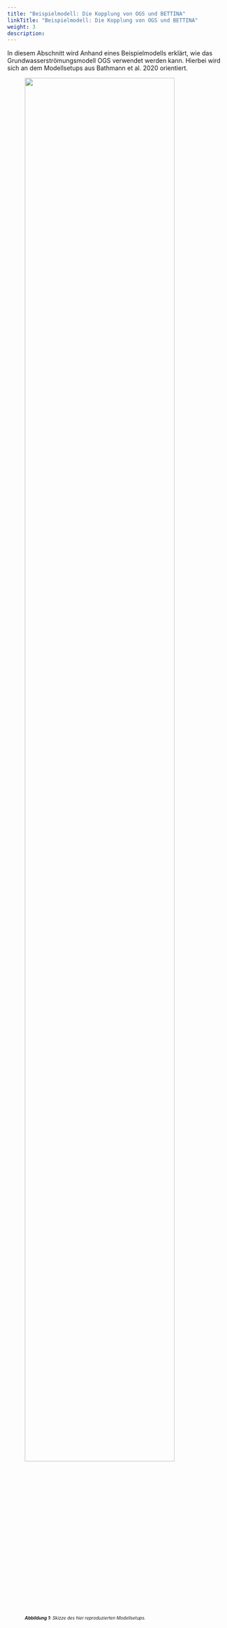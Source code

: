 ```yaml
---
title: "Beispielmodell: Die Kopplung von OGS und BETTINA"
linkTitle: "Beispielmodell: Die Kopplung von OGS und BETTINA"
weight: 3
description:
---
```


In diesem Abschnitt wird Anhand eines Beispielmodells erklärt, wie das Grundwasserströmungsmodell OGS verwendet werden kann. Hierbei wird sich an dem Modellsetups aus Bathmann et al. 2020 orientiert.

<figure>
<img src="/pictures/ogs_example/conceptual_setup.png" style="width:90%">
<figcaption><font size = "1"><i><b>Abbildung 1:</b> Skizze des hier reproduzierten Modellsetups.</a></i></font></figcaption>
</figure>
